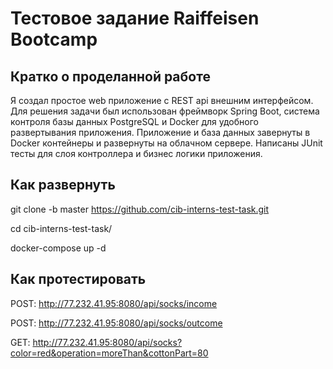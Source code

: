 # Тестовое задание Raiffeisen Bootcamp
## Кратко о проделанной работе
Я создал простое web приложение с REST api внешним интерфейсом. Для решения задачи был использован фреймворк Spring Boot, система контроля базы данных PostgreSQL и Docker для удобного развертывания приложения. Приложение и база данных завернуты в Docker контейнеры и развернуты на облачном сервере. Написаны JUnit тесты для слоя контроллера и бизнес логики приложения.

## Как развернуть
  git clone -b master https://github.com/cib-interns-test-task.git
  
  cd cib-interns-test-task/
  
  docker-compose up -d
  
## Как протестировать

  POST: http://77.232.41.95:8080/api/socks/income

  POST: http://77.232.41.95:8080/api/socks/outcome

  GET:  http://77.232.41.95:8080/api/socks?color=red&operation=moreThan&cottonPart=80
  
